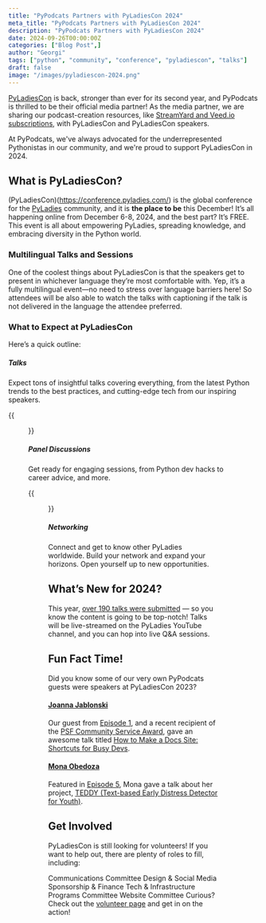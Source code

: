```yaml
---
title: "PyPodcats Partners with PyLadiesCon 2024"
meta_title: "PyPodcats Partners with PyLadiesCon 2024"
description: "PyPodcats Partners with PyLadiesCon 2024"
date: 2024-09-26T00:00:00Z
categories: ["Blog Post",]
author: "Georgi"
tags: ["python", "community", "conference", "pyladiescon", "talks"]
draft: false
image: "/images/pyladiescon-2024.png"
---
```


[PyLadiesCon](https://conference.pyladies.com) is back, stronger than ever for its second year, and PyPodcats is thrilled to be their official media partner! As the media partner, we are sharing our podcast-creation resources, like [StreamYard and Veed.io subscriptions](/about/financials), with PyLadiesCon and PyLadiesCon speakers.

At PyPodcats, we've always advocated for the underrepresented Pythonistas in our community, and we're proud to support PyLadiesCon in 2024.

## What is PyLadiesCon?

(PyLadiesCon)(https://conference.pyladies.com/) is the global conference for the [PyLadies](https://pyladies.com) community, and it is **the place to be** this December! It’s all happening online from December 6-8, 2024, and the best part? It’s FREE. This event is all about empowering PyLadies, spreading knowledge, and embracing diversity in the Python world.

### Multilingual Talks and Sessions

One of the coolest things about PyLadiesCon is that the speakers get to present in whichever language they’re most comfortable with. Yep, it’s a fully multilingual event—no need to stress over language barriers here! So attendees will be also able to watch the talks with captioning if the talk is not delivered in the language the attendee preferred.

### What to Expect at PyLadiesCon

Here’s a quick outline:
##### Talks
Expect tons of insightful talks covering everything, from the latest Python trends to the best practices, and cutting-edge tech from our inspiring speakers. 

{{<figure src="/images/thais.png" caption="Thais Viana's Keynote session at PyLadiesCon 2023" alt="Thais Viana's Keynote session at PyLadiesCon 2023">}}

##### Panel Discussions
Get ready for engaging sessions, from Python dev hacks to career advice, and more.

{{<figure src="/images/panel.png" caption="APAC panel discussion at PyLadiesCon 2023" alt="APAC panel discussion at PyLadiesCon 2023">}}

##### Networking

Connect and get to know other PyLadies worldwide. Build your network and expand your horizons. Open yourself up to new opportunities.


## What’s New for 2024?

This year, [over 190 talks were submitted](https://conference.pyladies.com/news/cfp-close/) — so you know the content is going to be top-notch! Talks will be live-streamed on the PyLadies YouTube channel, and you can hop into live Q&A sessions.

## Fun Fact Time!

Did you know some of our very own PyPodcats guests were speakers at PyLadiesCon 2023?

#### [Joanna Jablonski](/speakers/joanna-jablonski/) 
Our guest from [Episode 1](/episodes/ep-1/), and a recent recipient of the [PSF Community Service Award](https://www.python.org/community/awards/psf-awards/#october-2024:~:text=The%20Q3%20Community%20Service%20Award%20was%20given%20to%20Joanna%20Jablonski%20for%20her%20multifaceted%20contributions%20across%20various%20domains%2C%20including%20her%20work%20as%20contributor%20to%20CPython%2C%20an%20interpreter%20author%2C%20and%20an%20architect%20of%20developer%20education%20tools%20and%20tutorials), gave an awesome talk titled [How to Make a Docs Site: Shortcuts for Busy Devs](https://www.youtube.com/watch?v=N3mO4MEtpwA).


#### [Mona Obedoza](/speakers/mona-obedoza/)
Featured in [Episode 5](/episodes/ep-5/), Mona gave a talk about her project, [TEDDY (Text-based Early Distress Detector for Youth)](https://www.youtube.com/watch?v=DB7xxXHH-mo).


## Get Involved

PyLadiesCon is still looking for volunteers! If you want to help out, there are plenty of roles to fill, including:

Communications Committee
Design & Social Media
Sponsorship & Finance
Tech & Infrastructure
Programs Committee
Website Committee
Curious? Check out the [volunteer page](https://conference.pyladies.com/volunteer/) and get in on the action!